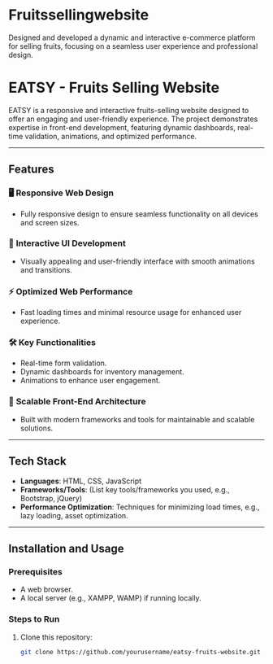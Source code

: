 # Fruitssellingwebsite
Designed and developed a dynamic and interactive e-commerce platform for selling fruits, focusing on a seamless user experience and professional design. 
# EATSY - Fruits Selling Website

EATSY is a responsive and interactive fruits-selling website designed to offer an engaging and user-friendly experience. The project demonstrates expertise in front-end development, featuring dynamic dashboards, real-time validation, animations, and optimized performance.

---

## Features

### 🖥️ **Responsive Web Design**
- Fully responsive design to ensure seamless functionality on all devices and screen sizes.
  
### 🎨 **Interactive UI Development**
- Visually appealing and user-friendly interface with smooth animations and transitions.

### ⚡ **Optimized Web Performance**
- Fast loading times and minimal resource usage for enhanced user experience.

### 🛠️ **Key Functionalities**
- Real-time form validation.
- Dynamic dashboards for inventory management.
- Animations to enhance user engagement.

### 🚀 **Scalable Front-End Architecture**
- Built with modern frameworks and tools for maintainable and scalable solutions.

---

## Tech Stack

- **Languages**: HTML, CSS, JavaScript
- **Frameworks/Tools**: (List key tools/frameworks you used, e.g., Bootstrap, jQuery)
- **Performance Optimization**: Techniques for minimizing load times, e.g., lazy loading, asset optimization.

---

## Installation and Usage

### Prerequisites
- A web browser.
- A local server (e.g., XAMPP, WAMP) if running locally.

### Steps to Run
1. Clone this repository:
   ```bash
   git clone https://github.com/yourusername/eatsy-fruits-website.git
